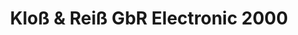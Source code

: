 ---
title: "Kloß & Reiß GbR Electronic 2000"
url: /ilmenau/kloss-und-reiss-gbr-electronic-2000/
shop: Elektronik
---